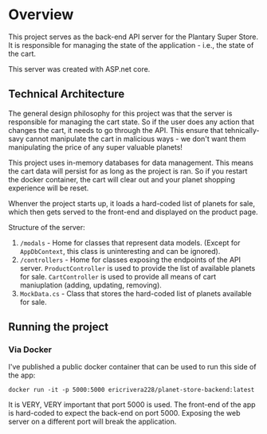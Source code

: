 # Overview

This project serves as the back-end API server for the Plantary Super Store. It is responsible for managing the state of the application - i.e., the state of the cart. 

This server was created with ASP.net core. 

## Technical Architecture 

The general design philosophy for this project was that the server is responsible for managing the cart state. So if the user does any action that changes the cart, it needs to go through the API. This ensure that tehnically-savy cannot manipulate the cart in malicious ways - we don't want them manipulating the price of any super valuable planets!

This project uses in-memory databases for data management. This means the cart data will persist for as long as the project is ran. So if you restart the docker container, the cart will clear out and your planet shopping experience will be reset. 

Whenver the project starts up, it loads a hard-coded list of planets for sale, which then gets served to the front-end and displayed on the product page.

Structure of the server:
1. `/modals` - Home for classes that represent data models. (Except for `AppDbContext`, this class is uninteresting and can be ignored). 
2. `/controllers` - Home for classes exposing the endpoints of the API server. `ProductController` is used to provide the list of available planets for sale. `CartController` is used to provide all means of cart maniuplation (adding, updating, removing). 
3. `MockData.cs` - Class that stores the hard-coded list of planets available for sale.

## Running the project

### Via Docker

I've published a public docker container that can be used to run this side of the app:

`docker run -it -p 5000:5000 ericrivera228/planet-store-backend:latest`

It is VERY, VERY important that port 5000 is used. The front-end of the app is hard-coded to expect the back-end on port 5000. Exposing the web server on a different port will break the application.
